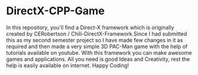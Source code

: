 # DirectX-CPP-Game
In this repository, you'll find a Direct-X framework which is originally created by CERobertson / Chili-DirectX-Framework.Since I had submitted this as my second semester project so I have made few changes in it as required and then made a very simple 3D PAC-Man game with the help of tutorials available on youtube. With this framework you can make awesome games and applications. All you need is good Ideas and Creativity, rest the help is easily available on internet.
Happy Coding!
